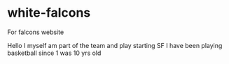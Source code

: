 # white-falcons
For falcons website

Hello I myself am part of the team and play starting SF
I have been playing basketball since 1 was 10 yrs old
